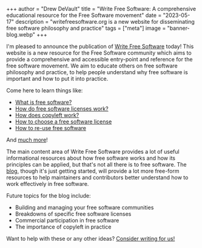 +++
author = "Drew DeVault"
title = "Write Free Software: A comprehensive educational resource for the Free Software movement"
date = "2023-05-17"
description = "writefreesoftware.org is a new website for disseminating free software philosophy and practice"
tags = ["meta"]
image = "banner-blog.webp"
+++

I'm pleased to announce the publication of [Write Free Software](/) today! This
website is a new resource for the Free Software community which aims to provide
a comprehensive and accessible entry-point and reference for the free software
movement. We aim to educate others on free software philosophy and practice, to
help people understand why free software is important and how to put it into
practice.

Come here to learn things like:

- [What is free software?](https://writefreesoftware.org/learn/)
- [How do free software licenses work?](https://writefreesoftware.org/learn/licenses/)
- [How does copyleft work?](https://writefreesoftware.org/learn/copyleft/)
- [How to choose a free software license](https://writefreesoftware.org/learn/participate/choose-a-license/)
- [How to re-use free software](https://writefreesoftware.org/learn/participate/derived-works/)

And [much more](https://writefreesoftware.org/learn/)!

The main content area of Write Free Software provides a lot of useful
informational resources about how free software works and how its principles can
be applied, but that's not all there is to free software. The [blog][1], though
it's just getting started, will provide a lot more free-form resources to help
maintainers and contributors better understand how to work effectively in free
software.

Future topics for the blog include:

[1]: /blog

- Building and managing your free software communities
- Breakdowns of specific free software licenses
- Commercial participation in free software
- The importance of copyleft in practice

Want to help with these or any other ideas?
[Consider writing for us!](https://sr.ht/~sircmpwn/writefreesoftware.org/)
